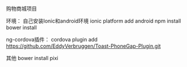 购物商城项目

环境：
自己安装Ionic和android环境
ionic platform add android
npm install
bower install



ng-cordova插件：
cordova plugin add https://github.com/EddyVerbruggen/Toast-PhoneGap-Plugin.git





其他
bower install pixi